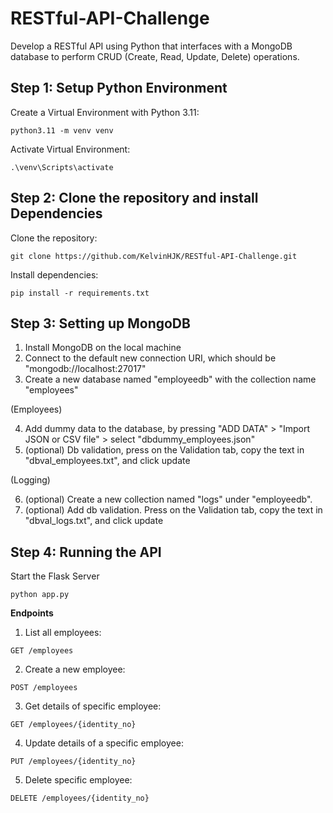 # RESTful-API-Challenge
Develop a RESTful API using Python that interfaces with a MongoDB database to perform CRUD (Create, Read, Update, Delete) operations.


## Step 1: Setup Python Environment
Create a Virtual Environment with Python 3.11:
```
python3.11 -m venv venv
```
Activate Virtual Environment:
```
.\venv\Scripts\activate
```

## Step 2: Clone the repository and install Dependencies
Clone the repository: 
```
git clone https://github.com/KelvinHJK/RESTful-API-Challenge.git
```
Install dependencies: 
```
pip install -r requirements.txt
```

## Step 3: Setting up MongoDB
1. Install MongoDB on the local machine
2. Connect to the default new connection URI, which should be "mongodb://localhost:27017"
3. Create a new database named "employeedb" with the collection name "employees"

(Employees)

4. Add dummy data to the database, by pressing "ADD DATA" > "Import JSON or CSV file" > select "dbdummy_employees.json"
5. (optional) Db validation, press on the Validation tab, copy the text in "dbval_employees.txt", and click update

(Logging)

6. (optional) Create a new collection named "logs" under "employeedb".
7. (optional) Add db validation. Press on the Validation tab, copy the text in "dbval_logs.txt", and click update


## Step 4: Running the API
Start the Flask Server
```
python app.py
```

**Endpoints**

1. List all employees: 
```
GET /employees
```
2. Create a new employee:
```
POST /employees
```
3. Get details of specific employee:
```
GET /employees/{identity_no}
```
4. Update details of a specific employee:
```
PUT /employees/{identity_no}
```
5. Delete specific employee:
```
DELETE /employees/{identity_no}
```






